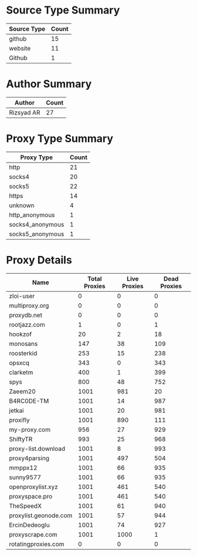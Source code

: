 # Source Type Summary

| Source Type | Count |
|-------------|-------|
| github | 15 |
| website | 11 |
| Github | 1 |


# Author Summary

| Author | Count |
|--------|-------|
| Rizsyad AR | 27 |


# Proxy Type Summary

| Proxy Type | Count |
|------------|-------|
| http | 21 |
| socks4 | 20 |
| socks5 | 22 |
| https | 14 |
| unknown | 4 |
| http_anonymous | 1 |
| socks4_anonymous | 1 |
| socks5_anonymous | 1 |


# Proxy Details

| Name | Total Proxies | Live Proxies | Dead Proxies |
|------|---------------|--------------|---------------|
| zloi-user | 0 | 0 | 0 |
| multiproxy.org | 0 | 0 | 0 |
| proxydb.net | 0 | 0 | 0 |
| rootjazz.com | 1 | 0 | 1 |
| hookzof | 20 | 2 | 18 |
| monosans | 147 | 38 | 109 |
| roosterkid | 253 | 15 | 238 |
| opsxcq | 343 | 0 | 343 |
| clarketm | 400 | 1 | 399 |
| spys | 800 | 48 | 752 |
| Zaeem20 | 1001 | 981 | 20 |
| B4RC0DE-TM | 1001 | 14 | 987 |
| jetkai | 1001 | 20 | 981 |
| proxifly | 1001 | 890 | 111 |
| my-proxy.com | 956 | 27 | 929 |
| ShiftyTR | 993 | 25 | 968 |
| proxy-list.download | 1001 | 8 | 993 |
| proxy4parsing | 1001 | 497 | 504 |
| mmppx12 | 1001 | 66 | 935 |
| sunny9577 | 1001 | 66 | 935 |
| openproxylist.xyz | 1001 | 461 | 540 |
| proxyspace.pro | 1001 | 461 | 540 |
| TheSpeedX | 1001 | 61 | 940 |
| proxylist.geonode.com | 1001 | 57 | 944 |
| ErcinDedeoglu | 1001 | 74 | 927 |
| proxyscrape.com | 1001 | 1000 | 1 |
| rotatingproxies.com | 0 | 0 | 0 |
